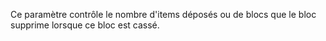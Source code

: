 Ce paramètre contrôle le nombre d'items déposés ou de blocs que le bloc supprime lorsque ce bloc est cassé.